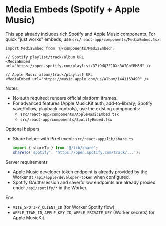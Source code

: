 # Media Embeds (Spotify + Apple Music)

This app already includes rich Spotify and Apple Music components. For quick "just works" embeds, use `src/react-app/components/MediaEmbed.tsx`:

```tsx
import MediaEmbed from '@/components/MediaEmbed';

// Spotify playlist/track/album URL
<MediaEmbed url="https://open.spotify.com/playlist/37i9dQZF1DXcBWIGoYBM5M" />

// Apple Music album/track/playlist URL
<MediaEmbed url="https://music.apple.com/us/album/1441163490" />
```

Notes
- No auth required; renders official platform iframes.
- For advanced features (Apple MusicKit auth, add-to-library; Spotify save/follow, playback controls), use the existing components:
  - `src/react-app/components/AppleMusicEmbed.tsx`
  - `src/react-app/components/SpotifyEmbed.tsx`

Optional helpers
- Share helper with Pixel event: `src/react-app/lib/share.ts`
  ```ts
  import { shareTo } from '@/lib/share';
  shareTo('spotify', 'https://open.spotify.com/track/...');
  ```

Server requirements
- Apple Music developer token endpoint is already provided by the Worker at `/api/apple/developer-token` when configured.
- Spotify OAuth/session and save/follow endpoints are already proxied under `/api/spotify/*` in the Worker.

Env
- `VITE_SPOTIFY_CLIENT_ID` (for Worker Spotify flow)
- `APPLE_TEAM_ID`, `APPLE_KEY_ID`, `APPLE_PRIVATE_KEY` (Worker secrets) for Apple MusicKit.

